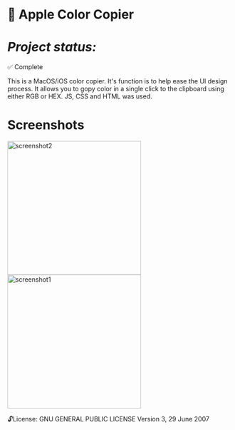 
:apple: Apple Color Copier
==============
***Project status:***
==============
:white_check_mark: Complete 
<!-- - [ ] Pending       :hourglass:
<!-- - [ ] Incomplete     :x: -->

This is a MacOS/iOS color copier. It's function is to help ease the UI design process. It allows you to gopy color in a single click to the clipboard using either RGB or HEX. JS, CSS and HTML was used.

Screenshots
===========

<img src="" alt="screenshot2" width="300px"/>

<img src="" alt="screenshot1" width="300px"/>


 :unlock:License:
GNU GENERAL PUBLIC LICENSE Version 3, 29 June 2007


